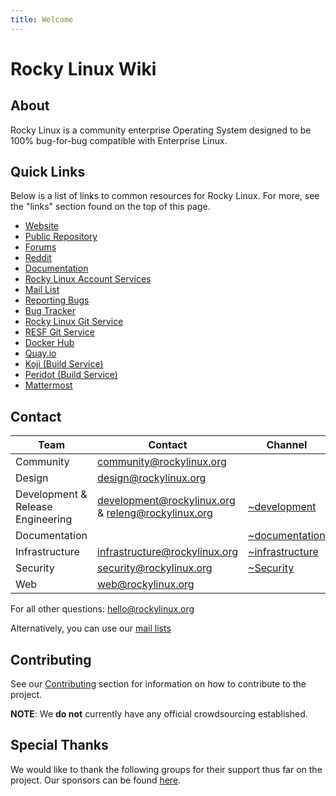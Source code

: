```yaml
---
title: Welcome
---
```


# Rocky Linux Wiki

## About

Rocky Linux is a community enterprise Operating System designed to be 100% bug-for-bug compatible with Enterprise Linux.

## Quick Links

Below is a list of links to common resources for Rocky Linux. For more, see the "links" section found on the top of this page.

* [Website](https://rockylinux.org/)
* [Public Repository](https://dl.rockylinux.org)
* [Forums](https://forums.rockylinux.org/)
* [Reddit](https://reddit.com/r/rockylinux)
* [Documentation](https://docs.rockylinux.org/)
* [Rocky Linux Account Services](https://accounts.rockylinux.org)
* [Mail List](https://lists.resf.org)
* [Reporting Bugs](rocky/bugs.md)
* [Bug Tracker](https://bugs.rockylinux.org)
* [Rocky Linux Git Service](https://git.rockylinux.org)
* [RESF Git Service](https://git.resf.org)
* [Docker Hub](https://hub.docker.com/u/rockylinux)
* [Quay.io](https://quay.io/organization/rockylinux)
* [Koji (Build Service)](https://koji.rockylinux.org)
* [Peridot (Build Service)](https://peridot.build.resf.org/)
* [Mattermost](https://chat.rockylinux.org)

## Contact

| Team                               | Contact                                            | Channel               |
|------------------------------------|----------------------------------------------------|-----------------------|
| Community                          | community@rockylinux.org                           | |
| Design                             | design@rockylinux.org                              | |
| Development & Release Engineering  | development@rockylinux.org & releng@rockylinux.org | [~development](https://chat.rockylinux.org/rocky-linux/channels/development) |
| Documentation                      |                                                    | [~documentation](https://chat.rockylinux.org/rocky-linux/channels/documentation)   |
| Infrastructure                     | infrastructure@rockylinux.org                      | [~infrastructure](https://chat.rockylinux.org/rocky-linux/channels/infrastructure) |
| Security                           | security@rockylinux.org                            | [~Security](https://chat.rockylinux.org/rocky-linux/channels/security) |
| Web                                | web@rockylinux.org                                 | |

For all other questions: hello@rockylinux.org

Alternatively, you can use our [mail lists](https://lists.resf.org)

## Contributing

See our [Contributing](contributing) section for information on how to contribute to the project.

**NOTE**: We **do not** currently have any official crowdsourcing established.

## Special Thanks

We would like to thank the following groups for their support thus far on the project. Our sponsors can be found [here](https://rockylinux.org/sponsors).
